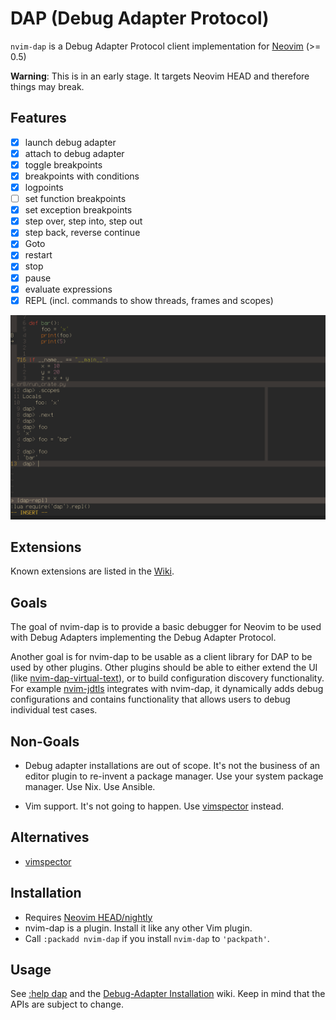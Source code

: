 # DAP (Debug Adapter Protocol)

`nvim-dap` is a Debug Adapter Protocol client implementation for [Neovim][1] (>= 0.5)

**Warning**: This is in an early stage. It targets Neovim HEAD and therefore
things may break.

## Features

- [x] launch debug adapter
- [x] attach to debug adapter
- [x] toggle breakpoints
- [x] breakpoints with conditions
- [x] logpoints
- [ ] set function breakpoints
- [x] set exception breakpoints
- [x] step over, step into, step out
- [x] step back, reverse continue
- [x] Goto
- [x] restart
- [x] stop
- [x] pause
- [x] evaluate expressions
- [x] REPL (incl. commands to show threads, frames and scopes)

![screenshot](images/screenshot.png)

## Extensions

Known extensions are listed in the [Wiki][10].


## Goals

The goal of nvim-dap is to provide a basic debugger for Neovim to be used with
Debug Adapters implementing the Debug Adapter Protocol.

Another goal is for nvim-dap to be usable as a client library for DAP to be
used by other plugins. Other plugins should be able to either extend the UI
(like [nvim-dap-virtual-text][7]), or to build configuration discovery
functionality. For example [nvim-jdtls][8] integrates with nvim-dap, it
dynamically adds debug configurations and contains functionality that allows
users to debug individual test cases.


## Non-Goals

- Debug adapter installations are out of scope. It's not the business of an
  editor plugin to re-invent a package manager. Use your system package
  manager. Use Nix. Use Ansible.

- Vim support. It's not going to happen. Use [vimspector][2] instead.

## Alternatives

- [vimspector][2]


## Installation

- Requires [Neovim HEAD/nightly][6]
- nvim-dap is a plugin. Install it like any other Vim plugin.
- Call `:packadd nvim-dap` if you install `nvim-dap` to `'packpath'`.


## Usage

See [:help dap](doc/dap.txt) and the [Debug-Adapter Installation][5] wiki.
Keep in mind that the APIs are subject to change.


[1]: https://neovim.io/
[2]: https://github.com/puremourning/vimspector
[3]: https://github.com/neovim/nvim-lsp
[4]: https://github.com/microsoft/debugpy
[5]: https://github.com/mfussenegger/nvim-dap/wiki/Debug-Adapter-installation
[6]: https://github.com/neovim/neovim/releases/tag/nightly
[7]: https://github.com/theHamsta/nvim-dap-virtual-text
[8]: https://github.com/mfussenegger/nvim-jdtls
[9]: https://github.com/mfussenegger/nvim-dap-python
[10]: https://github.com/mfussenegger/nvim-dap/wiki/Extensions
